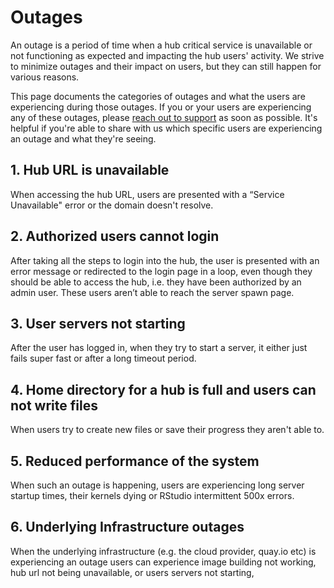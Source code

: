 # Outages

An outage is a period of time when a hub critical service is unavailable or not functioning as expected and impacting the hub users' activity.
We strive to minimize outages and their impact on users, but they can still happen for various reasons.

This page documents the categories of outages and what the users are experiencing during those outages.
If you or your users are experiencing any of these outages, please [reach out to support](support:email) as soon as possible. It's helpful if you're able to share with us which specific users are experiencing an outage and what they're seeing. 

## 1. Hub URL is unavailable
When accessing the hub URL, users are presented with a “Service Unavailable" error or the domain doesn't resolve.

## 2. Authorized users cannot login
After taking all the steps to login into the hub, the user is presented with an error message or redirected to the login page in a loop, even though they should be able to access the hub, i.e. they have been authorized by an admin user.
These users aren’t able to reach the server spawn page.

## 3. User servers not starting 
After the user has logged in, when they try to start a server, it either just fails super fast or after a long timeout period.

## 4. Home directory for a hub is full and users can not write files
When users try to create new files or save their progress they aren't able to.

## 5. Reduced performance of the system
When such an outage is happening, users are experiencing long server startup times, their kernels dying or RStudio intermittent 500x errors.

## 6. Underlying Infrastructure outages
When the underlying infrastructure (e.g. the cloud provider, quay.io etc) is experiencing an outage users can experience image building not working, hub url not being unavailable, or users servers not starting,

